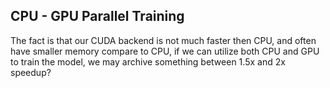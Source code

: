 ## CPU - GPU Parallel Training

The fact is that our CUDA backend is not much faster then CPU, and often have smaller memory compare to CPU, if we can utilize both CPU and GPU to train the model, we may archive something between 1.5x and 2x speedup?

